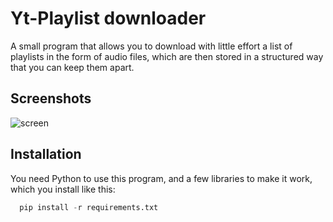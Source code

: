 
# Yt-Playlist downloader

A small program that allows you to download with little effort a list of playlists in the form of audio files, 
which are then stored in a structured way that you can keep them apart.


## Screenshots


![screen](https://user-images.githubusercontent.com/94797838/197366301-9e59cfaa-8fb3-46e1-8a34-78cc72333c88.PNG)


## Installation

You need Python to use this program, and a few libraries to make it work, which you install like this:

```python
  pip install -r requirements.txt
```
    
